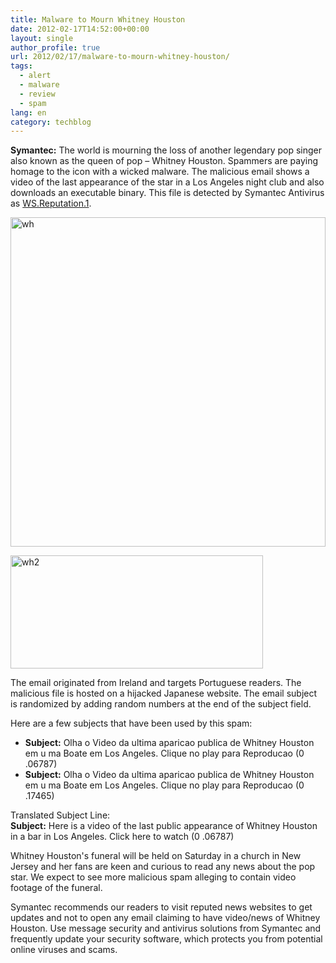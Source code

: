 ```yaml
---
title: Malware to Mourn Whitney Houston
date: 2012-02-17T14:52:00+00:00
layout: single
author_profile: true
url: 2012/02/17/malware-to-mourn-whitney-houston/
tags:
  - alert
  - malware
  - review
  - spam
lang: en
category: techblog
---
```

**Symantec:** The world is mourning the loss of another legendary pop singer also known as the queen of pop &#8211; Whitney Houston. Spammers are paying homage to the icon with a wicked malware. The malicious email shows a video of the last appearance of the star in a Los Angeles night club and also downloads an executable binary. This file is detected by Symantec Antivirus as [WS.Reputation.1](http://securityresponse.symantec.com/security_response/writeup.jsp?docid=2010-051308-1854-99&vid=4294919973). 

[<img title="wh" border="0" alt="wh" src="http://lh4.ggpht.com/-3AKbS6_YBag/Tz5iioEfjLI/AAAAAAAAE2c/SxM5y3OJLTY/wh_thumb%25255B2%25255D.jpg?imgmax=800" width="504" height="527" />](http://lh5.ggpht.com/-u7FhCI3hpMA/Tz5idXx5QyI/AAAAAAAAE2U/odZDsL8HqHI/s1600-h/wh%25255B4%25255D.jpg) 

[<img title="wh2" border="0" alt="wh2" src="http://lh3.ggpht.com/-_Nw0HmSgQew/Tz5ipxEdwhI/AAAAAAAAE2s/CQDPgfZXodE/wh2_thumb%25255B1%25255D.jpg?imgmax=800" width="404" height="181" />](http://lh6.ggpht.com/-icjRZjjB8oU/Tz5ilkalHdI/AAAAAAAAE2k/MZTETxaDD28/s1600-h/wh2%25255B3%25255D.jpg) 

The email originated from Ireland and targets Portuguese readers. The malicious file is hosted on a hijacked Japanese website. The email subject is randomized by adding random numbers at the end of the subject field. 

Here are a few subjects that have been used by this spam: 

  * **Subject:** Olha o Video da ultima aparicao publica de Whitney Houston em u ma Boate em Los Angeles. Clique no play para Reproducao (0 .06787) 
  * **Subject:** Olha o Video da ultima aparicao publica de Whitney Houston em u ma Boate em Los Angeles. Clique no play para Reproducao (0 .17465)

Translated Subject Line:  
**Subject:** Here is a video of the last public appearance of Whitney Houston in a bar in Los Angeles. Click here to watch (0 .06787) 

Whitney Houston's funeral will be held on Saturday in a church in New Jersey and her fans are keen and curious to read any news about the pop star. We expect to see more malicious spam alleging to contain video footage of the funeral. 

Symantec recommends our readers to visit reputed news websites to get updates and not to open any email claiming to have video/news of Whitney Houston. Use message security and antivirus solutions from Symantec and frequently update your security software, which protects you from potential online viruses and scams.